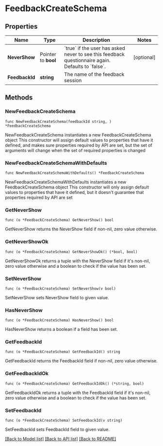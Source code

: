 # FeedbackCreateSchema

## Properties

Name | Type | Description | Notes
------------ | ------------- | ------------- | -------------
**NeverShow** | Pointer to **bool** | &#x60;true&#x60; if the user has asked never to see this feedback questionnaire again. Defaults to &#x60;false&#x60;. | [optional] 
**FeedbackId** | **string** | The name of the feedback session | 

## Methods

### NewFeedbackCreateSchema

`func NewFeedbackCreateSchema(feedbackId string, ) *FeedbackCreateSchema`

NewFeedbackCreateSchema instantiates a new FeedbackCreateSchema object
This constructor will assign default values to properties that have it defined,
and makes sure properties required by API are set, but the set of arguments
will change when the set of required properties is changed

### NewFeedbackCreateSchemaWithDefaults

`func NewFeedbackCreateSchemaWithDefaults() *FeedbackCreateSchema`

NewFeedbackCreateSchemaWithDefaults instantiates a new FeedbackCreateSchema object
This constructor will only assign default values to properties that have it defined,
but it doesn't guarantee that properties required by API are set

### GetNeverShow

`func (o *FeedbackCreateSchema) GetNeverShow() bool`

GetNeverShow returns the NeverShow field if non-nil, zero value otherwise.

### GetNeverShowOk

`func (o *FeedbackCreateSchema) GetNeverShowOk() (*bool, bool)`

GetNeverShowOk returns a tuple with the NeverShow field if it's non-nil, zero value otherwise
and a boolean to check if the value has been set.

### SetNeverShow

`func (o *FeedbackCreateSchema) SetNeverShow(v bool)`

SetNeverShow sets NeverShow field to given value.

### HasNeverShow

`func (o *FeedbackCreateSchema) HasNeverShow() bool`

HasNeverShow returns a boolean if a field has been set.

### GetFeedbackId

`func (o *FeedbackCreateSchema) GetFeedbackId() string`

GetFeedbackId returns the FeedbackId field if non-nil, zero value otherwise.

### GetFeedbackIdOk

`func (o *FeedbackCreateSchema) GetFeedbackIdOk() (*string, bool)`

GetFeedbackIdOk returns a tuple with the FeedbackId field if it's non-nil, zero value otherwise
and a boolean to check if the value has been set.

### SetFeedbackId

`func (o *FeedbackCreateSchema) SetFeedbackId(v string)`

SetFeedbackId sets FeedbackId field to given value.



[[Back to Model list]](../README.md#documentation-for-models) [[Back to API list]](../README.md#documentation-for-api-endpoints) [[Back to README]](../README.md)



